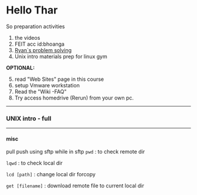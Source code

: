 # Hello Thar

So preparation activities
1. the videos
2. FEIT acc id:bhoanga
3. [Ryan`s problem solving](https://ryanstutorials.net/problem-solving-skills/)
4. Unix intro materials prep for linux gym

__OPTIONAL:__

5. read "Web Sites" page in this course
6. setup Vmware workstation
7. Read the "Wiki -FAQ"
8. Try access homedrive (Rerun) from your own pc.


---
### UNIX intro - full

---
#### misc
pull push using sftp
while in sftp
`pwd` : to check remote dir

`lqwd` : to check local dir

`lcd [path]` : change local dir forcopy

`get [filename]` : download remote file to current local dir
